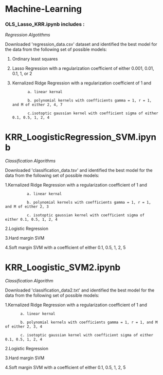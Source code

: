 # Machine-Learning

### OLS_Lasso_KRR.ipynb includes :
*Regression Algotithms*

Downloaded 'regression_data.csv' dataset and identified the best model for the data from the following set of possible models:

1. Ordinary least squares
2. Lasso Regression with a regularization coefficient of either 0.001, 0.01, 0.1, 1, or 2
3. Kernalized Ridge Regression with a regularization coefficient of 1 and

              a. linear kernal
              
              b. polynomial kernels with coefficients gamma = 1, r = 1, and M of either 2, 4, 7
              
              c.isotoptic gaussian kernel with coefficient sigma of either 0.1, 0.5, 1, 2, 4


# KRR_LoogisticRegression_SVM.ipynb
*Classification Algorithms*

Downloaded 'classification_data.tsv' and identified the best model for the data from the following set of possible models:

1.Kernalized Ridge Regression with a regularization coefficient of 1 and 
  
              a. linear kernal
  
              b. polynomial kernels with coefficients gamma = 1, r = 1, and M of either 2, 3
  
              c. isotoptic gaussian kernel with coefficient sigma of either 0.1, 0.5, 1, 2, 4
  
2.Logistic Regression

3.Hard margin SVM

4.Soft margin SVM with a coefficient of either 0.1, 0.5, 1, 2, 5

# KRR_Loogistic_SVM2.ipynb
*Classification Algorithm*

Downloaded 'classification_data2.txt' and identified the best model for the data from the following set of possible models:

1.Kernalized Ridge Regression with a regularization coefficient of 1 and 
  
           a. linear kernal
  
           b. polynomial kernels with coefficients gamma = 1, r = 1, and M of either 2, 3, 4
  
           c. isotoptic gaussian kernel with coefficient sigma of either 0.1, 0.5, 1, 2, 4
  
2.Logistic Regression

3.Hard margin SVM

4.Soft margin SVM with a coefficient of either 0.1, 0.5, 1, 2, 5
